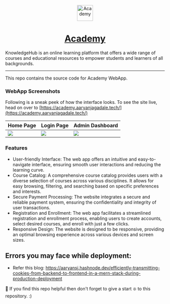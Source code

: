 <p align="center">
  <a href="https://academy.aaryanjagadale.tech/">
    <img alt="Academy" src="https://res.cloudinary.com/ddaalka6i/image/upload/v1686893053/portfolio/acdemy_nxmisq.png" width="50"/>
  </a>
</p>
<h1 align="center">
  <a href="https://academy.aaryanjagadale.tech/">Academy</a>
</h1>
 KnowledgeHub is an online learning platform that offers a wide range of courses and educational resources to empower students and learners of all backgrounds.

---

This repo contains the source code for Academy WebApp. 

### WebApp Screenshots

Following is a sneak peek of how the interface looks. To see the site live, head on over to [https://academy.aaryanjagadale.tech/](https://academy.aaryanjagadale.tech/)

| Home Page                              | Login Page                             | Admin Dashboard                            |
| ------------------------------------ | ------------------------------------ | ------------------------------------ |
| ![](https://res.cloudinary.com/ddaalka6i/image/upload/v1686898651/portfolio/academy-home_cbh2ns.png) | ![](https://res.cloudinary.com/ddaalka6i/image/upload/v1686898651/portfolio/acdemy-home_maneou.png) | ![](https://res.cloudinary.com/ddaalka6i/image/upload/v1686899059/portfolio/academy-course_lbv7mt.png) |


### Features
- User-friendly Interface: The web app offers an intuitive and easy-to-navigate interface, ensuring smooth user interactions and reducing the learning curve.
- Course Catalog: A comprehensive course catalog provides users with a diverse selection of courses across various disciplines. It allows for easy browsing, filtering, and searching based on specific preferences and interests.
- Secure Payment Processing: The website integrates a secure and reliable payment system, ensuring the confidentiality and integrity of user transactions.
- Registration and Enrollment: The web app facilitates a streamlined registration and enrollment process, enabling users to create accounts, select desired courses, and enroll with just a few clicks.
- Responsive Design: The website is designed to be responsive, providing an optimal browsing experience across various devices and screen sizes.

## Errors you may face while deployment:
- Refer this blog: https://aaryansj.hashnode.dev/efficiently-transmitting-cookies-from-backend-to-frontend-in-a-mern-stack-during-production-deployment

🙏 If you find this repo helpful then don't forget to give a start ❇️ to this repository. :)
